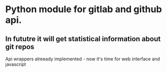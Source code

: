 # Python module for gitlab and github api.
## In fututre it will get statistical information about git repos

Api wrappers alreeady implemented - now it's time for web interface and javascript